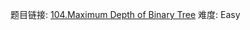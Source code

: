 题目链接: [104.Maximum Depth of Binary Tree][1]
难度: Easy

[1]: https://leetcode.com/problems/maximum-depth-of-binary-tree/